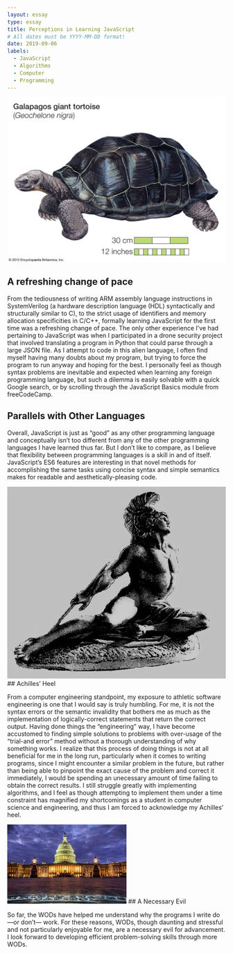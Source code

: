 ```yaml
---
layout: essay
type: essay
title: Perceptions in Learning JavaScript
# All dates must be YYYY-MM-DD format!
date: 2019-09-06
labels:
  - JavaScript
  - Algorithms
  - Computer
  - Programming
---
```


<img class="ui medium right floated image" src="../images/tortoise.jpg">

## A refreshing change of pace

From the tediousness of writing ARM assembly language instructions in SystemVerilog (a hardware description language (HDL) syntactically and structurally similar to C), to the strict usage of identifiers and memory allocation specificities in C/C++, formally learning JavaScript for the first time was a refreshing change of pace. The only other experience I’ve had pertaining to JavaScript was when I participated in a drone security project that involved translating a program in Python that could parse through a large JSON file. As I attempt to code in this alien language, I often find myself having many doubts about my program, but trying to force the program to run anyway and hoping for the best. I personally feel as though syntax problems are inevitable and expected when learning any foreign programming language, but such a dilemma is easily solvable with a quick Google search, or by scrolling through the JavaScript Basics module from freeCodeCamp.

## Parallels with Other Languages

Overall, JavaScript is just as “good” as any other programming language and conceptually isn’t too different from any of the other programming languages I have learned thus far. But I don’t like to compare, as I believe that flexibility between programming languages is a skill in and of itself. JavaScript’s ES6 features are interesting in that novel methods for accomplishing the same tasks using concise syntax and simple semantics makes for readable and aesthetically-pleasing code.


<img class="ui medium left floated image" src="../images/achilles.jpg">
## Achilles’ Heel

From a computer engineering standpoint, my exposure to athletic software engineering is one that I would say is truly humbling. For me, it is not the syntax errors or the semantic invalidity that bothers me as much as the implementation of logically-correct statements that return the correct output. Having done things the “engineering” way, I have become accustomed to finding simple solutions to problems with over-usage of the “trial-and error” method without a thorough understanding of why something works. I realize that this process of doing things is not at all beneficial for me in the long run, particularly when it comes to writing programs, since I might encounter a similar problem in the future, but rather than being able to pinpoint the exact cause of the problem and correct it immediately, I would be spending an unecessary amount of time failing to obtain the correct results. I still struggle greatly with implementing algorithms, and I feel as though attempting to implement them under a time constraint has magnified my shortcomings as a student in computer science and engineering, and thus I am forced to acknowledge my Achilles’ heel. 

<img class="ui medium right floated image" src="../images/government.jpg">
## A Necessary Evil

So far, the WODs have helped me understand why the programs I write do—or don’t— work. For these reasons, WODs, though daunting and stressful and not particularly enjoyable for me, are a necessary evil for advancement. I look forward to developing efficient problem-solving skills through more WODs.
